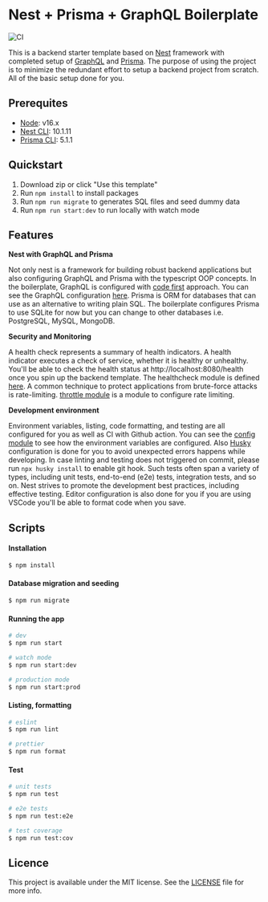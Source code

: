 # Nest + Prisma + GraphQL Boilerplate 

![CI](https://github.com/wataru-maeda/nest-graphql-prisma-boilerplate/actions/workflows/main.yml/badge.svg)

This is a backend starter template based on [Nest](https://github.com/nestjs/nest) framework with completed setup of [GraphQL](https://docs.nestjs.com/graphql/quick-start) and [Prisma](https://docs.nestjs.com/recipes/prisma). The purpose of using the project is to minimize the redundant effort to setup a backend project from scratch. All of the basic setup done for you.

## Prerequites

- [Node](https://nodejs.org/it/download/current): v16.x
- [Nest CLI](https://docs.nestjs.com/cli/overview): 10.1.11
- [Prisma CLI](https://www.prisma.io/docs/reference/api-reference/command-reference#npm-1): 5.1.1
  
## Quickstart

1. Download zip or click "Use this template"
2. Run ```npm install``` to install packages
3. Run ```npm run migrate``` to generates SQL files and seed dummy data
4. Run ```npm run start:dev``` to run locally with watch mode


## Features

**Nest with GraphQL and Prisma**

Not only nest is a framework for building robust backend applications but also configuring GraphQL and Prisma with the typescript OOP concepts. In the boilerplate, GraphQL is configured with [code first](https://docs.nestjs.com/graphql/quick-start#code-first) approach. You can see the GraphQL configuration [here](https://github.com/wataru-maeda/nest-graphql-prisma-boilerplate/tree/main/src/gql). Prisma is ORM for databases that can use as an alternative to writing plain SQL. The boilerplate configures Prisma to use SQLite for now but you can change to other databases i.e. PostgreSQL, MySQL, MongoDB.

**Security and Monitoring**

A health check represents a summary of health indicators. A health indicator executes a check of service, whether it is healthy or unhealthy. You'll be able to check the health status at http://localhost:8080/health once you spin up the backend template. The healthcheck module is defined [here](https://github.com/wataru-maeda/nest-graphql-prisma-boilerplate/tree/main/src/health). A common technique to protect applications from brute-force attacks is rate-limiting. [throttle module](https://github.com/wataru-maeda/nest-graphql-prisma-boilerplate/blob/main/src/throttle/throttle.module.ts) is a module to configure rate limiting. 

**Development environment**

Environment variables, listing, code formatting, and testing are all configured for you as well as CI with Github action. You can see the [config module](https://github.com/wataru-maeda/nest-graphql-prisma-boilerplate/tree/main/src/config) to see how the environment variables are configured. Also [Husky](https://typicode.github.io/husky/) configuration is done for you to avoid unexpected errors happens while developing. In case linting and testing does not triggered on commit, please run ```npx husky install``` to enable git hook. Such tests often span a variety of types, including unit tests, end-to-end (e2e) tests, integration tests, and so on. Nest strives to promote the development best practices, including effective testing. Editor configuration is also done for you if you are using VSCode you'll be able to format code when you save. 

## Scripts

#### Installation

```bash
$ npm install
```

#### Database migration and seeding

```bash
$ npm run migrate
```

#### Running the app

```bash
# dev
$ npm run start

# watch mode
$ npm run start:dev

# production mode
$ npm run start:prod
```

#### Listing, formatting

```bash
# eslint
$ npm run lint

# prettier
$ npm run format
```

#### Test

```bash
# unit tests
$ npm run test

# e2e tests
$ npm run test:e2e

# test coverage
$ npm run test:cov
```

## Licence

This project is available under the MIT license. See the [LICENSE](https://github.com/wataru-maeda/nest-graphql-prisma-boilerplate/blob/main/LICENSE) file for more info.
